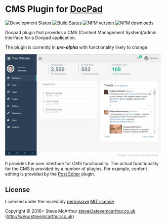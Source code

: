 # CMS Plugin for [DocPad](http://docpad.org)

![Development Status](https://img.shields.io/badge/development%20status-pre--alpha-orange.svg)
[![Build Status](https://img.shields.io/travis/SteveMcArthur/docpad-plugin-cms/master.svg)](https://travis-ci.org/SteveMcArthur/docpad-plugin-cms "Check this project's build status on TravisCI")
[![NPM version](https://img.shields.io/npm/v/docpad-plugin-cms.svg)](https://www.npmjs.com/package/docpad-plugin-cms "View this project on NPM")
[![NPM downloads](https://img.shields.io/npm/dm/docpad-plugin-cms.svg)](https://www.npmjs.com/package/docpad-plugin-cms "View this project on NPM")


Docpad plugin that provides a CMS (Content Management System)/admin interface for a Docpad application.

The plugin is currently in ***pre-alpha*** with functionality likely to change.

![Screen shot](https://raw.githubusercontent.com/SteveMcArthur/docpad-plugin-cms/master/screenshot.jpg)

It provides the user interface for CMS functionality. The actual functionality for the CMS is provided by a number of plugins. For example, content editing is provided by the [Post Editor](https://www.npmjs.com/package/docpad-plugin-posteditor) plugin.


## License

Licensed under the incredibly [permissive](http://en.wikipedia.org/wiki/Permissive_free_software_licence) [MIT license](http://creativecommons.org/licenses/MIT/)

Copyright &copy; 2016+ Steve McArthur <steve@stevemcarthur.co.uk> (http://www.stevemcarthur.co.uk)
